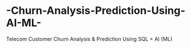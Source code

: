 # -Churn-Analysis-Prediction-Using-AI-ML-
Telecom Customer Churn Analysis &amp; Prediction Using SQL + AI (ML)
